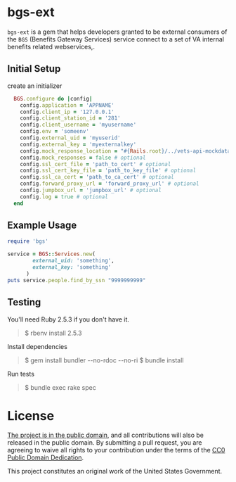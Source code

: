 bgs-ext
========

`bgs-ext` is a gem that helps developers granted to be external consumers of the
`BGS` (Benefits Gateway Services) service connect to a set of VA internal benefits related webservices,.


Initial Setup
-------------
create an initializer
```ruby
  BGS.configure do |config|
    config.application = 'APPNAME'
    config.client_ip = '127.0.0.1'
    config.client_station_id = '281'
    config.client_username = 'myusername'
    config.env = 'someenv'
    config.external_uid = 'myuserid'
    config.external_key = 'myexternalkey'
    config.mock_response_location = "#{Rails.root}/../vets-api-mockdata/bgs" # optional
    config.mock_responses = false # optional
    config.ssl_cert_file = 'path_to_cert' # optional
    config.ssl_cert_key_file = 'path_to_key_file' # optional
    config.ssl_ca_cert = 'path_to_ca_cert' # optional
    config.forward_proxy_url = 'forward_proxy_url' # optional
    config.jumpbox_url = 'jumpbox_url' # optional
    config.log = true # optional
  end
```

Example Usage
-------------

```ruby
require 'bgs'

service = BGS::Services.new(
        external_uid: 'something',
        external_key: 'something'
      )
puts service.people.find_by_ssn "9999999999"
```


Testing
-------

You'll need Ruby 2.5.3 if you don't have it.

> $ rbenv install 2.5.3

Install dependencies

> $ gem install bundler --no-rdoc --no-ri
> $ bundle install

Run tests

> $ bundle exec rake spec


License
=======

[The project is in the public domain](LICENSE.md), and all contributions will also be released in the public domain. By submitting a pull request, you are agreeing to waive all rights to your contribution under the terms of the [CC0 Public Domain Dedication](http://creativecommons.org/publicdomain/zero/1.0/).

This project constitutes an original work of the United States Government.
